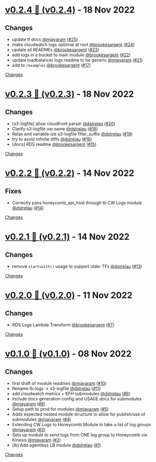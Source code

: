 <a name="v0.2.4"></a>
# [v0.2.4 🌈 (v0.2.4)](https://github.com/honeycombio/terraform-aws-honeycomb-integrations/releases/tag/v0.2.4) - 18 Nov 2022

## Changes

- update tf docs [@mjayaram](https://github.com/mjayaram) ([#25](https://github.com/honeycombio/terraform-aws-honeycomb-integrations/issues/25))
- make cloudwatch logs optional at root [@brookesargent](https://github.com/brookesargent) ([#24](https://github.com/honeycombio/terraform-aws-honeycomb-integrations/issues/24))
- update all READMEs [@brookesargent](https://github.com/brookesargent) ([#23](https://github.com/honeycombio/terraform-aws-honeycomb-integrations/issues/23))
- add logs in a bucket to main module [@brookesargent](https://github.com/brookesargent) ([#22](https://github.com/honeycombio/terraform-aws-honeycomb-integrations/issues/22))
- update loadbalancer logs readme to be generic [@mjayaram](https://github.com/mjayaram) ([#21](https://github.com/honeycombio/terraform-aws-honeycomb-integrations/issues/21))
- add to `/examples` [@brookesargent](https://github.com/brookesargent) ([#17](https://github.com/honeycombio/terraform-aws-honeycomb-integrations/issues/17))


[Changes][v0.2.4]


<a name="v0.2.3"></a>
# [v0.2.3 🌈 (v0.2.3)](https://github.com/honeycombio/terraform-aws-honeycomb-integrations/releases/tag/v0.2.3) - 18 Nov 2022

## Changes

- [s3-logfile] allow cloudfront parser [@dstrelau](https://github.com/dstrelau) ([#20](https://github.com/honeycombio/terraform-aws-honeycomb-integrations/issues/20))
- Clarify s3-logfile var.name [@dstrelau](https://github.com/dstrelau) ([#18](https://github.com/honeycombio/terraform-aws-honeycomb-integrations/issues/18))
- Relax and variable-ize s3-logfile filter\_suffix [@dstrelau](https://github.com/dstrelau) ([#19](https://github.com/honeycombio/terraform-aws-honeycomb-integrations/issues/19))
- try to avoid infinite diffs [@dstrelau](https://github.com/dstrelau) ([#16](https://github.com/honeycombio/terraform-aws-honeycomb-integrations/issues/16))
- [docs] RDS readme [@brookesargent](https://github.com/brookesargent) ([#15](https://github.com/honeycombio/terraform-aws-honeycomb-integrations/issues/15))


[Changes][v0.2.3]


<a name="v0.2.2"></a>
# [v0.2.2 🌈 (v0.2.2)](https://github.com/honeycombio/terraform-aws-honeycomb-integrations/releases/tag/v0.2.2) - 14 Nov 2022

## Fixes

- Correctly pass honeycomb\_api\_host through to CW Logs module [@dstrelau](https://github.com/dstrelau) ([#14](https://github.com/honeycombio/terraform-aws-honeycomb-integrations/issues/14))


[Changes][v0.2.2]


<a name="v0.2.1"></a>
# [v0.2.1 🌈 (v0.2.1)](https://github.com/honeycombio/terraform-aws-honeycomb-integrations/releases/tag/v0.2.1) - 14 Nov 2022

## Changes

- remove `startswith()` usage to support older TFs [@dstrelau](https://github.com/dstrelau) ([#13](https://github.com/honeycombio/terraform-aws-honeycomb-integrations/issues/13))


[Changes][v0.2.1]


<a name="v0.2.0"></a>
# [v0.2.0 🌈 (v0.2.0)](https://github.com/honeycombio/terraform-aws-honeycomb-integrations/releases/tag/v0.2.0) - 11 Nov 2022

## Changes

- RDS Logs Lambda Transform [@brookesargent](https://github.com/brookesargent) ([#7](https://github.com/honeycombio/terraform-aws-honeycomb-integrations/issues/7))


[Changes][v0.2.0]


<a name="v0.1.0"></a>
# [v0.1.0 🌈 (v0.1.0)](https://github.com/honeycombio/terraform-aws-honeycomb-integrations/releases/tag/v0.1.0) - 08 Nov 2022

## Changes

- first draft of module readmes [@mjayaram](https://github.com/mjayaram) ([#10](https://github.com/honeycombio/terraform-aws-honeycomb-integrations/issues/10))
- Rename lb-logs -> s3-logfile [@dstrelau](https://github.com/dstrelau) ([#11](https://github.com/honeycombio/terraform-aws-honeycomb-integrations/issues/11))
- add cloudwatch metrics + KFH submodules [@dstrelau](https://github.com/dstrelau) ([#6](https://github.com/honeycombio/terraform-aws-honeycomb-integrations/issues/6))
- Include docs generation config and USAGE docs for submodules [@mjayaram](https://github.com/mjayaram) ([#8](https://github.com/honeycombio/terraform-aws-honeycomb-integrations/issues/8))
- Setup path to prod for modules [@mjayaram](https://github.com/mjayaram) ([#5](https://github.com/honeycombio/terraform-aws-honeycomb-integrations/issues/5))
- Adds expected nested module structure to allow for publish/use of submodules [@mjayaram](https://github.com/mjayaram) ([#4](https://github.com/honeycombio/terraform-aws-honeycomb-integrations/issues/4))
- Extending CW Logs to Honeycomb Module to take a list of log groups [@mjayaram](https://github.com/mjayaram) ([#3](https://github.com/honeycombio/terraform-aws-honeycomb-integrations/issues/3))
- Sets up module to send logs from ONE log group to Honeycomb via Kinesis [@mjayaram](https://github.com/mjayaram) ([#2](https://github.com/honeycombio/terraform-aws-honeycomb-integrations/issues/2))
- [lb] Add agentless LB module [@dstrelau](https://github.com/dstrelau) ([#1](https://github.com/honeycombio/terraform-aws-honeycomb-integrations/issues/1))


[Changes][v0.1.0]


[v0.2.4]: https://github.com/honeycombio/terraform-aws-honeycomb-integrations/compare/v0.2.3...v0.2.4
[v0.2.3]: https://github.com/honeycombio/terraform-aws-honeycomb-integrations/compare/v0.2.2...v0.2.3
[v0.2.2]: https://github.com/honeycombio/terraform-aws-honeycomb-integrations/compare/v0.2.1...v0.2.2
[v0.2.1]: https://github.com/honeycombio/terraform-aws-honeycomb-integrations/compare/v0.2.0...v0.2.1
[v0.2.0]: https://github.com/honeycombio/terraform-aws-honeycomb-integrations/compare/v0.1.0...v0.2.0
[v0.1.0]: https://github.com/honeycombio/terraform-aws-honeycomb-integrations/tree/v0.1.0

 <!-- Generated by https://github.com/rhysd/changelog-from-release -->
